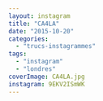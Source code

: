 ```yaml
---
layout: instagram
title: "CA4LA"
date: "2015-10-20"
categories: 
  - "trucs-instagrammes"
tags: 
  - "instagram"
  - "londres"
coverImage: CA4LA.jpg
instagram: 9EKV2ISmWK
---
```

